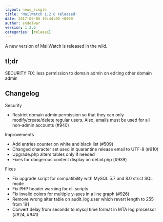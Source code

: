 ```yaml
---
layout: news_single
title: 'MailWatch 1.2.6 released'
date: 2017-09-05 19:44:00 +0200
author: endelwar
version: 1.2.6
categories: [release]
---
```


A new version of MailWatch is released in the wild.

## tl;dr
SECURITY FIX: less permission to domain admin on editing other domain admin

## Changelog

Security
- Restrict domain admin permission so that they can only modify/create/delete regular users.  Also, emails must be used for all non-admin accounts (#940)

Improvements
- Add entries counter on white and black list (#509)
- Changed character set used in quarantine release email to UTF-8 (#910)
- Upgrade.php alters tables only if needed
- Fixes for dangerous content display on detail.php (#939)

Fixes
- Fix upgrade script for compatibility with MySQL 5.7 and 8.0 strict SQL mode
- Fix PHP header warning for cli scripts
- Fix invalid colors for multiple y-axes in a line graph (#926)
- Remove wrong alter table on audit_log.user which revert length to 255 from 191
- Convert delay from seconds to mysql time format in MTA log processor (#924, #941)
